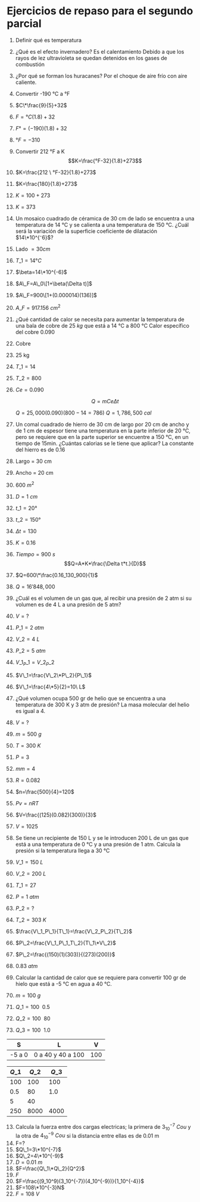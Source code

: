 # Ejercicios de repaso para el segundo parcial

1. Definir qué es temperatura
2. ¿Qué es el efecto invernadero? Es el calentamiento Debido a que los rayos de lez ultravioleta se quedan detenidos en los gases de combustión
3. ¿Por qué se forman los huracanes? Por el choque de aire frío con aire caliente.
4. Convertir -190 °C a °F
5. $C\*\frac{9}{5}+32$
6. $F=°C(1.8)+32$
7. $F°=(-190)(1.8)+32$
8. $°F=-310$
9. Convertir 212 °F a K $$K=\frac{°F-32}{1.8}+273$$
10. $K=\frac{212 \ °F-32}{1.8}+273$
11. $K=\frac{180}{1.8}+273$
12. $K=100+273$
13. $K=373$
14. Un mosaico cuadrado de céramica de 30 cm de lado se encuentra a una temperatura de 14 °C y se calienta a una temperatura de 150 °C. ¿Cuál será la variación de la superficie coeficiente de dilatación $14\*10^{⁻6}$?
15. Lado $= 30 cm$
16. $T\_1=14°C$
17. $\beta=14\*10^{-6}$
18. $A\_F=A\_0\[1+\beta(\Delta t)]$
19. $A\_F=900\[1+(0.000014)(136)]$
20. $A\_F=917.156\ {cm}^2$
21. ¿Qué cantidad de calor se necesita para aumentar la temperatura de una bala de cobre de $25$ $kg$ que está a $14$ °C a $800$ °C Calor específico del cobre $0.090$
22. Cobre
23. 25 kg
24. $T\_1=14$
25. $T\_2=800$
26. $Ce=0.090$

    $$Q=mCe\Delta t$$

    $Q=25,000(0.090)(800-14=786)$ $Q=1,786,500\ cal$
27. Un comal cuadrado de hierro de 30 cm de largo por 20 cm de ancho y de 1 cm de espesor tiene una temperatura en la parte inferior de 20 °C, pero se requiere que en la parte superior se encuentre a 150 °C, en un tiempo de 15min. ¿Cuántas calorias se le tiene que aplicar? La constante del hierro es de 0.16
28. Largo = 30 cm
29. Ancho = 20 cm
30. $600\ m^2$
31. $D=1\ cm$
32. $t\_1=20°$
33. $t\_2=150°$
34. $\Delta t=130$
35. $K=0.16$
36. $Tiempo=900\ s$ $$Q=A*K*\frac{\Delta t*t.}{D}$$
37. $Q=600\*\frac{0.16_130_900}{1}$
38. $Q=16'848,000$
39. ¿Cuál es el volumen de un gas que, al recibir una presión de 2 atm si su volumen es de 4 L a una presión de 5 atm?
40. $V=?$
41. $P\_1=2\ atm$
42. $V\_2=4\ L$
43. $P\_2=5\ atm$
44. $V\_1_P\_1=V\_2_P\_2$
45. $V\_1=\frac{V\_2\*P\_2}{P\_1}$
46. $V\_1=\frac{4\*5}{2}=10\ L$
47. ¿Qué volumen ocupa 500 gr de helio que se encuentra a una temperatura de 300 K y 3 atm de presión? La masa molecular del helio es igual a 4.
48. $V=?$
49. $m=500\ g$
50. $T=300\ K$
51. $P=3$
52. $mm=4$
53. $R=0.082$
54. $n=\frac{500}{4}=120$
55. $Pv=nRT$
56. $V=\frac{(125)(0.082)(300)}{3}$
57. $V=1025$
58. Se tiene un recipiente de 150 L y se le introducen 200 L de un gas que está a una temperatura de 0 °C y a una presión de 1 atm. Calcula la presión si la temperatura llega a 30 °C
59. $V\_1=150\ L$
60. $V\_2=200\ L$
61. $T\_1=27$
62. $P=1\ atm$
63. $P\_2=?$
64. $T\_2=303\ K$
65. $\frac{V\_1_P\_1}{T\_1}=\frac{V\_2_P\_2}{T\_2}$
66. $P\_2=\frac{V\_1_P\_1_T\_2}{T\_1\*V\_2}$
67. $P\_2=\frac{(150)(1)(303)}{(273)(200)}$
68. $0.83\ atm$
69. Calcular la cantidad de calor que se requiere para convertir 100 gr de hielo que está a -5 °C en agua a 40 °C.
70. $m=100\ g$
71. $Q\_1=100\ \ 0.5$
72. $Q\_2=100\ \ 80$
73. $Q\_3=100\ \ 1.0$

| S      | L                 | V   |
| ------ | ----------------- | --- |
| -5 a 0 | 0 a 40 y 40 a 100 | 100 |

| $Q\_1$ | $Q\_2$ | $Q\_3$ |
| ------ | ------ | ------ |
| 100    | 100    | 100    |
| 0.5    | 80     | 1.0    |
| 5      | 40     |        |
| 250    | 8000   | 4000   |

13. Calcula la fuerza entre dos cargas electricas; la primera de $3_10^{-7}\ Cou$ y la otra de $4_10^{-9}\ Cou$ si la distancia entre ellas es de 0.01 m
14. F=?
15. $Q\_1=3\*10^{-7}$
16. $Q\_2=4\*10^{-9}$
17. $D=0.01\ m$
18. $F=\frac{Q\_1\*Q\_2}{Q^2}$
19. $F$
20. $F=\frac{(9_10^9)(3_10^{-7})(4_10^{-9})}{1_10^{-4\}}$
21. $F=108\*10^{-3}N$
22. $F=108\ V$
